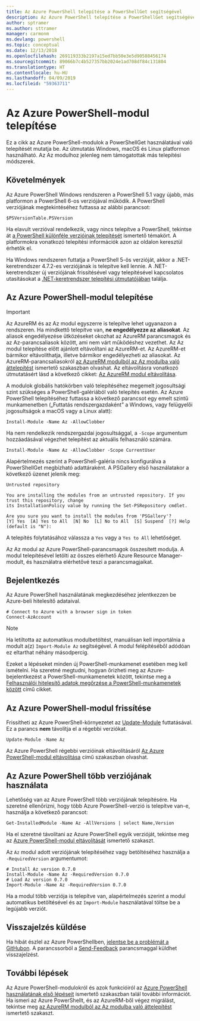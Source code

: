 ```yaml
---
title: Az Azure PowerShell telepítése a PowerShellGet segítségével
description: Az Azure PowerShell telepítése a PowerShellGet segítségével
author: sptramer
ms.author: sttramer
manager: carmonm
ms.devlang: powershell
ms.topic: conceptual
ms.date: 12/13/2018
ms.openlocfilehash: 269119333b2197a15ed7bb50e3e5d90588456174
ms.sourcegitcommit: 89066b7c4b527357bb2024e1ad708df84c131804
ms.translationtype: HT
ms.contentlocale: hu-HU
ms.lasthandoff: 04/09/2019
ms.locfileid: "59363711"
---
```

# <a name="install-the-azure-powershell-module"></a>Az Azure PowerShell-modul telepítése

Ez a cikk az Azure PowerShell-modulok a PowerShellGet használatával való telepítését mutatja be. Az útmutatás Windows, macOS és Linux platformon használható. Az Az modulhoz jelenleg nem támogatottak más telepítési módszerek.

## <a name="requirements"></a>Követelmények

Az Azure PowerShell Windows rendszeren a PowerShell 5.1 vagy újabb, más platformon a PowerShell 6-os verziójával működik.
A PowerShell verziójának megtekintéséhez futtassa az alábbi parancsot:

```powershell-interactive
$PSVersionTable.PSVersion
```

Ha elavult verzióval rendelkezik, vagy nincs telepítve a PowerShell, tekintse át [a PowerShell különféle verzióinak telepítését](/powershell/scripting/setup/installing-powershell) ismertető témakört. A platformokra vonatkozó telepítési információk azon az oldalon keresztül érhetők el.

Ha Windows rendszeren futtatja a PowerShell 5-ös verzióját, akkor a .NET-keretrendszer 4.7.2-es verziójának is telepítve kell lennie. A .NET-keretrendszer új verziójának frissítésével vagy telepítésével kapcsolatos utasításokat a [.NET-keretrendszer telepítési útmutatójában](/dotnet/framework/install) találja.

## <a name="install-the-azure-powershell-module"></a>Az Azure PowerShell-modul telepítése

> [!IMPORTANT]
>
> Az AzureRM és az Az modul egyszerre is telepítve lehet ugyanazon a rendszeren. Ha mindkettő telepítve van, __ne engedélyezze az aliasokat__.
> Az aliasok engedélyezése ütközéseket okozhat az AzureRM parancsmagok és az Az-parancsaliasok között, ami nem várt működéshez vezethet.
> Az Az modul telepítése előtt ajánlott eltávolítani az AzureRM-et. Az AzureRM-et bármikor eltávolíthatja, illetve bármikor engedélyezheti az aliasokat. Az AzureRM-parancsaliasokról [az AzureRM modulból az Az modulba való áttelepítést](migrate-from-azurerm-to-az.md) ismertető szakaszban olvashat.
> Az eltávolításra vonatkozó útmutatásért lásd a következő cikket: [Az AzureRM modul eltávolítása](uninstall-az-ps.md#uninstall-the-azurerm-module). 

A modulok globális hatókörben való telepítéséhez megemelt jogosultsági szint szükséges a PowerShell-galériából való telepítés esetén. Az Azure PowerShell telepítéséhez futtassa a következő parancsot egy emelt szintű munkamenetben („Futtatás rendszergazdaként” a Windows, vagy felügyelői jogosultságok a macOS vagy a Linux alatt):

```powershell-interactive
Install-Module -Name Az -AllowClobber
```

Ha nem rendelkezik rendszergazdai jogosultsággal, a `-Scope` argumentum hozzáadásával végezhet telepítést az aktuális felhasználó számára.

```powershell-interactive
Install-Module -Name Az -AllowClobber -Scope CurrentUser
```

Alapértelmezés szerint a PowerShell-galéria nincs konfigurálva a PowerShellGet megbízható adattáraként. A PSGallery első használatakor a következő üzenet jelenik meg:

```output
Untrusted repository

You are installing the modules from an untrusted repository. If you trust this repository, change
its InstallationPolicy value by running the Set-PSRepository cmdlet.

Are you sure you want to install the modules from 'PSGallery'?
[Y] Yes  [A] Yes to All  [N] No  [L] No to All  [S] Suspend  [?] Help (default is "N"):
```

A telepítés folytatásához válassza a `Yes` vagy a `Yes to All` lehetőséget.

Az Az modul az Azure PowerShell-parancsmagok összesített modulja. A modul telepítésével letölti az összes elérhető Azure Resource Manager-modult, és használatra elérhetővé teszi a parancsmagjaikat.

## <a name="sign-in"></a>Bejelentkezés

Az Azure PowerShell használatának megkezdéséhez jelentkezzen be Azure-beli hitelesítő adataival.

```powershell-interactive
# Connect to Azure with a browser sign in token
Connect-AzAccount
```

> [!NOTE]
>
> Ha letiltotta az automatikus modulbetöltést, manuálisan kell importálnia a modult a(z) `Import-Module Az` segítségével. A modul felépítéséből adódóan ez eltarthat néhány másodpercig.

Ezeket a lépéseket minden új PowerShell-munkamenet esetében meg kell ismételni. Ha szeretné megtudni, hogyan őrizheti meg az Azure-bejelentkezést a PowerShell-munkamenetek között, tekintse meg a [Felhasználói hitelesítő adatok megőrzése a PowerShell-munkamenetek között](context-persistence.md) című cikket.

## <a name="update-the-azure-powershell-module"></a>Az Azure PowerShell-modul frissítése

Frissítheti az Azure PowerShell-környezetet az [Update-Module](/powershell/module/powershellget/update-module) futtatásával. Ez a parancs __nem__ távolítja el a régebbi verziókat.

```powershell-interactive
Update-Module -Name Az
```

Az Azure PowerShell régebbi verzióinak eltávolításáról [Az Azure PowerShell-modul eltávolítása](uninstall-az-ps.md) című szakaszban olvashat.

## <a name="use-multiple-versions-of-azure-powershell"></a>Az Azure PowerShell több verziójának használata

Lehetőség van az Azure PowerShell több verziójának telepítésére. Ha szeretné ellenőrizni, hogy több Azure PowerShell-verzió is telepítve van-e, használja a következő parancsot:

```powershell-interactive
Get-InstalledModule -Name Az -AllVersions | select Name,Version
```

Ha el szeretné távolítani az Azure PowerShell egyik verzióját, tekintse meg az [Azure PowerShell-modul eltávolítását](uninstall-az-ps.md) ismertető szakaszt.

Az `Az` modul adott verziójának telepítéséhez vagy betöltéséhez használja a `-RequiredVersion` argumentumot:

```powershell-interactive
# Install Az version 0.7.0
Install-Module -Name Az -RequiredVersion 0.7.0 
# Load Az version 0.7.0
Import-Module -Name Az -RequiredVersion 0.7.0
```

Ha a modul több verziója is telepítve van, alapértelmezés szerint a modul automatikus betöltésével és az `Import-Module` használatával töltse be a legújabb verziót.

## <a name="provide-feedback"></a>Visszajelzés küldése

Ha hibát észlel az Azure PowerShellben, [jelentse be a problémát a GitHubon](https://github.com/Azure/azure-powershell/issues).
A parancssorból a [Send-Feedback](/powershell/module/az.accounts/send-feedback) parancsmaggal küldhet visszajelzést.

## <a name="next-steps"></a>További lépések

Az Azure PowerShell-modulokról és azok funkcióiról az [Azure PowerShell használatának első lépéseit](get-started-azureps.md) ismertető szakaszban talál további információt.
Ha ismeri az Azure PowerShellt, és az AzureRM-ből végez migrálást, tekintse meg [az AzureRM modulból az Az modulba való áttelepítést](migrate-from-azurerm-to-az.md) ismertető szakaszt.
